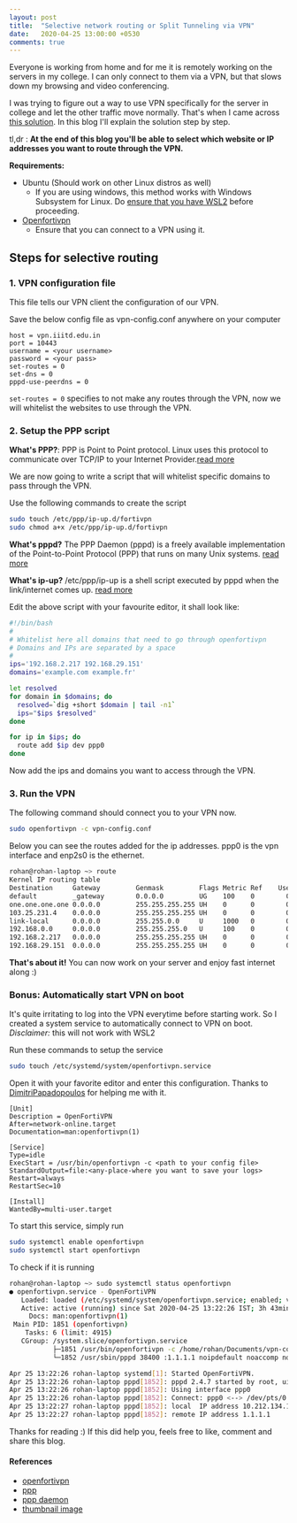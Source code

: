 ```yaml
---
layout: post
title:  "Selective network routing or Split Tunneling via VPN"
date:   2020-04-25 13:00:00 +0530
comments: true
---
```

Everyone is working from home and for me it is remotely working on the servers in my college. I can only connect to them via a VPN, but that slows down my browsing and video conferencing.  

I was trying to figure out a way to use VPN specifically for the server in college and let the other traffic move normally. That's when I came across [this solution][1]. In this blog I'll explain the solution step by step.  

tl,dr : **At the end of this blog you'll be able to select which website or IP addresses you want to route through the VPN.**

**Requirements:**

- Ubuntu (Should work on other Linux distros as well)
  - If you are using windows, this method works with Windows Subsystem for Linux. Do [ensure that you have WSL2][5] before proceeding.
- [Openfortivpn][6]
  - Ensure that you can connect to a VPN using it.

## Steps for selective routing

### 1. VPN configuration file

This file tells our VPN client the configuration of our VPN.

Save the below config file as vpn-config.conf anywhere on your computer
```
host = vpn.iiitd.edu.in
port = 10443
username = <your username>
password = <your pass>
set-routes = 0
set-dns = 0
pppd-use-peerdns = 0
```

`set-routes = 0` specifies to not make any routes through the VPN, now we will whitelist the websites to use through the VPN.

### 2. Setup the PPP script

**What's PPP?**: PPP is Point to Point protocol. Linux uses this protocol to communicate over TCP/IP to your Internet Provider.[read more][3]

We are now going to write a script that will whitelist specific domains to pass through the VPN.

Use the following commands to create the script

```bash
sudo touch /etc/ppp/ip-up.d/fortivpn
sudo chmod a+x /etc/ppp/ip-up.d/fortivpn
```

**What's pppd?** The PPP Daemon (pppd) is a freely available implementation of the Point-to-Point Protocol (PPP) that runs on many Unix systems. [read more][4]

**What's ip-up?** /etc/ppp/ip-up is a shell script executed by pppd when the link/internet comes up. [read more][4]

Edit the above script with your favourite editor, it shall look like:

```bash
#!/bin/bash
#
# Whitelist here all domains that need to go through openfortivpn
# Domains and IPs are separated by a space
#
ips='192.168.2.217 192.168.29.151'
domains='example.com example.fr'

let resolved
for domain in $domains; do
  resolved=`dig +short $domain | tail -n1`
  ips="$ips $resolved"
done

for ip in $ips; do
  route add $ip dev ppp0
done
```

Now add the ips and domains you want to access through the VPN. 

### 3. Run the VPN

The following command should connect you to your VPN now.

```bash
sudo openfortivpn -c vpn-config.conf
```

Below you can see the routes added for the ip addresses. ppp0 is the vpn interface and enp2s0 is the ethernet.

```bash
rohan@rohan-laptop ~> route                                                                  (base)
Kernel IP routing table
Destination     Gateway         Genmask         Flags Metric Ref    Use Iface
default         _gateway        0.0.0.0         UG    100    0        0 enp2s0
one.one.one.one 0.0.0.0         255.255.255.255 UH    0      0        0 ppp0
103.25.231.4    0.0.0.0         255.255.255.255 UH    0      0        0 ppp0
link-local      0.0.0.0         255.255.0.0     U     1000   0        0 enp2s0
192.168.0.0     0.0.0.0         255.255.255.0   U     100    0        0 enp2s0
192.168.2.217   0.0.0.0         255.255.255.255 UH    0      0        0 ppp0
192.168.29.151  0.0.0.0         255.255.255.255 UH    0      0        0 ppp0
```

**That's about it!** You can now work on your server and enjoy fast internet along :)

### Bonus: Automatically start VPN on boot

It's quite irritating to log into the VPN everytime before starting work. So I created a system service to automatically connect to VPN on boot.
*Disclaimer:* this will not work with WSL2

Run these commands to setup the service

```bash
sudo touch /etc/systemd/system/openfortivpn.service
```

Open it with your favorite editor and enter this configuration. Thanks to [DimitriPapadopoulos](https://github.com/adrienverge/openfortivpn/issues/371#issuecomment-620720265) for helping me with it.

```
[Unit]
Description = OpenFortiVPN
After=network-online.target
Documentation=man:openfortivpn(1)

[Service]
Type=idle
ExecStart = /usr/bin/openfortivpn -c <path to your config file>
StandardOutput=file:<any-place-where you want to save your logs>
Restart=always
RestartSec=10

[Install]
WantedBy=multi-user.target
```

To start this service, simply run

```bash
sudo systemctl enable openfortivpn
sudo systemctl start openfortivpn
```

To check if it is running

```bash
rohan@rohan-laptop ~> sudo systemctl status openfortivpn
● openfortivpn.service - OpenFortiVPN
   Loaded: loaded (/etc/systemd/system/openfortivpn.service; enabled; vendor preset: enabled)
   Active: active (running) since Sat 2020-04-25 13:22:26 IST; 3h 43min ago
     Docs: man:openfortivpn(1)
 Main PID: 1851 (openfortivpn)
    Tasks: 6 (limit: 4915)
   CGroup: /system.slice/openfortivpn.service
           ├─1851 /usr/bin/openfortivpn -c /home/rohan/Documents/vpn-configs/iiitd.conf
           └─1852 /usr/sbin/pppd 38400 :1.1.1.1 noipdefault noaccomp noauth default-asyncmap nopcomp

Apr 25 13:22:26 rohan-laptop systemd[1]: Started OpenFortiVPN.
Apr 25 13:22:26 rohan-laptop pppd[1852]: pppd 2.4.7 started by root, uid 0
Apr 25 13:22:26 rohan-laptop pppd[1852]: Using interface ppp0
Apr 25 13:22:26 rohan-laptop pppd[1852]: Connect: ppp0 <--> /dev/pts/0
Apr 25 13:22:27 rohan-laptop pppd[1852]: local  IP address 10.212.134.101
Apr 25 13:22:27 rohan-laptop pppd[1852]: remote IP address 1.1.1.1
```

Thanks for reading :) If this did help you, feels free to like, comment and share this blog.

#### References
- [openfortivpn](https://github.com/adrienverge/openfortivpn/wiki)
- [ppp](https://docstore.mik.ua/orelly/linux/run/ch15_02.htm)
- [ppp daemon](https://docstore.mik.ua/orelly/networking_2ndEd/tcp/appa_02.htm)
- [thumbnail image](http://blog.soundtraining.net/2013/03/how-to-configure-split-tunneling-on.html)  

[1]: https://github.com/adrienverge/openfortivpn/issues/371#issuecomment-437783005
[2]: https://github.com/adrienverge/openfortivpn/wiki
[3]: https://docstore.mik.ua/orelly/linux/run/ch15_02.htm
[4]: docstore.mik.ua/orelly/networking_2ndEd/tcp/appa_02.htm
[5]: https://github.com/microsoft/WSL/issues/4201#issuecomment-539034470
[6]: https://github.com/adrienverge/openfortivpn
